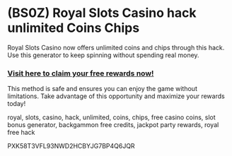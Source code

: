 # (BS0Z) Royal Slots Casino hack unlimited Coins Chips

Royal Slots Casino now offers unlimited coins and chips through this hack. Use this generator to keep spinning without spending real money.  

### [Visit here to claim your free rewards now!](https://gamehunters.win/royal-slots-casino)  

This method is safe and ensures you can enjoy the game without limitations. Take advantage of this opportunity and maximize your rewards today!  

royal, slots, casino, hack, unlimited, coins, chips, free casino coins, slot bonus generator, backgammon free credits, jackpot party rewards, royal free hack  

PXK58T3VFL93NWD2HCBYJG7BP4Q6JQR  
